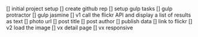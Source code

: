 [] initial project setup
	[] create github rep
	[] setup gulp tasks
		[] gulp protractor
		[] gulp jasmine
[] v1 call the flickr API and display a list of results as text
	[] photo url
	[] post title
	[] post author
	[] publish data
	[] link to flickr
[] v2 load the image
[] vx detail page
[] vx responsive
